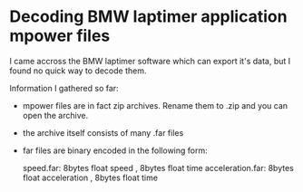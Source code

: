 # Decoding BMW laptimer application mpower files

I came accross the BMW laptimer software which can export it's data, but I found no quick way to decode them. 

Information I gathered so far:
- mpower files are in fact zip archives. Rename them to .zip and you can open the archive.
- the archive itself consists of many .far files
- far files are binary encoded in the following form:

    speed.far:          8bytes float speed          , 8bytes float time
    acceleration.far:   8bytes float acceleration   , 8bytes float time

